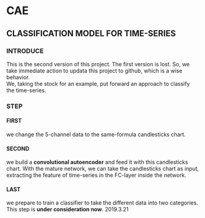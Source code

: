 # CAE
## CLASSIFICATION MODEL FOR TIME-SERIES
### INTRODUCE
This is the second version of this project. The first version is lost. So, we take immediate action to updata this project to github, which is a wise behavior.  
We, taking the stock for an example, put forward an approach to classify the time-series. 
### STEP
#### FIRST
we change the 5-channel data to the same-formula candlesticks chart. 
#### SECOND
we build a  **convolutional autoencoder** and feed it with this candlesticks chart. With the mature network, we can take the candlesticks chart as input, extracting the feature of time-series in the FC-layer inside the network.
#### LAST
we prepare to train a classifier to take the different data into two categories. This step is **under consideration now**.
                                                                                                                                                                            2019.3.21
